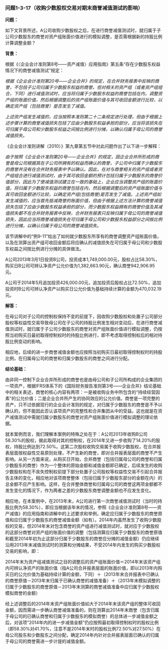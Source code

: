 ### 问题1-3-17（收购少数股权交易对期末商誉减值测试的影响）

**问题：**

如下文背景所述，A公司收购少数股权之后，在进行商誉减值测试时，就归属于子公司少数股东的商誉对资产组账面价值进行的模拟调整，是否需根据新的持股比例计算调整金额？

**背景：**

根据《〈企业会计准则第8号——资产减值〉应用指南》第五条“存在少数股东权益情况下的商誉减值测试”规定：

*根据《企业会计准则第20号——企业合并》的规定，在合并财务报表中反映的商誉，不包括子公司归属于少数股东权益的商誉。但对相关的资产组（或者资产组组合，下同）进行减值测试时，应当将归属于少数股东权益的商誉包括在内，调整资产组的账面价值，然后根据调整后的资产组账面价值与其可收回金额进行比较，以确定资产组（包括商誉）是否发生了减值。*

*上述资产组发生减值的，应当按照本准则第二十二条规定进行处理，但由于根据上述步骤计算的商誉减值损失包括了应由少数股东权益承担的部分，应当将该损失在可归属于母公司和少数股东权益之间按比例进行分摊，以确认归属于母公司的商誉减值损失。*

《企业会计准则讲解（2010）》第九章第五节中对此问题作出了以下进一步解释：

*由于按照《企业会计准则第20号——企业合并》的规定，因企业合并所形成的商誉是母公司根据其在子公司所拥有的权益而确认的商誉，子公司中归属于少数股东的商誉并没有在合并财务报表中予以确认。因此，在对与商誉相关的资产组或者资产组组合进行减值测试时，由于其可收回金额的预计包括归属于少数股东的商誉价值部分，因此为了使减值测试建立在一致的基础上，企业应当调整资产组的账面价值，将归属于少数股东权益的商誉包括在内，然后根据调整后的资产组账面价值与其可收回金额进行比较，以确定资产组(包括商誉)是否发生了减值。上述资产组如发生减值的，应当首先抵减商誉的账面价值，但由于根据上述方法计算的商誉减值损失包括了应由少数股东权益承担的部分，而少数股东权益拥有的商誉价值及其减值损失都不在合并财务报表中反映，合并财务报表只反映归属于母公司的商誉减值损失，因此应当将商誉减值损失在可归属于母公司和少数股东权益部分之间按比例进行分摊，以确认归属于母公司的商誉减值损失。*

该节讲解中的“例9-11”给出了如何就少数股东所享有的商誉调整资产组账面价值，以及在测算出资产组可收回金额后将应确认的减值损失在可归属于母公司和少数股东权益之间按比例进行分摊的具体做法。

A公司2013年3月1日投资B公司，投资成本1,749,000.00元，股权占比58.30%，购买日B公司可辨认净资产公允价值为1,382,663.90元，确认商誉942,906.95元。

A公司于2014年5月追加投资426,000.00元，追加投资后股权占比72.50%，追加投资时B公司可辨认净资产以购买日公允价值为基础持续计算的金额为470,032.19元。

**解答：**

在母公司对子公司的控制权保持不变的前提下，因收购少数股权和处置子公司部分股权等权益性交易导致母公司在子公司的持股比例发生相对变动后，在进行商誉减值测试时，就归属于子公司少数股东的商誉对资产组账面价值进行模拟调整，仍按照当初购买日最初取得控制权时的持股比例进行，即不考虑取得控制权后的相对持股比例变动的影响。

相应地，后续的进一步商誉减值金额也应按照当初购买日最初取得控制权时的持股比例，在归属母公司的商誉和归属少数股东的商誉之间进行分配。

**结论基础：**

由非同一控制下企业合并所形成的商誉也是由母公司和子公司所构成的企业集团的一项资产，根据IFRS体系下的《国际财务报告准则第3号——企业合并》结论基础中的相关表述，商誉的核心内容有两项：一是被收购业务中所包含的“持续经营因素”的公允价值；二是企业合并所产生的协同效应的公允价值。商誉是一项完整的资产，只不过依据现行的企业会计准则的规定，对归属于少数股东的商誉是不予以确认的，但不能因此否认该项资产的完整性和合并集团从中的受益。这也就是在资产减值测试中需就归属少数股东的商誉对资产组账面价值进行模拟调整的理论依据。

就本案例而言，我们理解本案例的特殊之处在于：A公司2013年收购B公司58.30%的股权，据此取得对其的控制权，在2014年又进一步收购了14.20%的股权，持股比例达到72.50%。这第二次股权收购交易属于收购少数股权，在合并报表层面按权益性交易原则处理，不产生新的商誉，即对合并报表层面的商誉不产生影响。从另一方面来说，从购买日开始，合并商誉（包括归属母公司的商誉和归属少数股东的商誉）作为一个整体的原始金额和减值金额即已确定，后续发生的收购少数股权和在不丧失控制权前提下部分处置子公司股权等权益性交易不引起合并报告主体的变化，相应地对该项商誉整体（包括归属于少数股东部分的金额在内）的总金额不应产生影响。这样，在合并整体商誉和归属母公司的商誉这两项金额都不发生变化的情况下，作为两者之差的少数股东商誉调整金额也不应发生变化。

相应地，在本案例中，在2013年末，A公司进行第一次商誉减值测试时（当时的持股比例为58.30%），即应当根据该年末的情况，参照《企业会计准则第8号——资产减值》的应用指南和讲解中的上述要求和举例，确定应归属于少数股东的商誉原值和应归属于少数股东的商誉减值金额（如有）。2014年内虽然发生了收购少数股权的交易，但2014年末对包含商誉的资产组进行减值测试时，就对应于少数股权的这部分商誉对资产组的账面价值的调整（包括测算应归属于少数股东的商誉原值和截至2014年初为止这部分归属于少数股东的商誉应分摊的减值金额）仍应继续沿用2013年末减值测试时的测算和分摊结果，不受2014年内发生的购买少数股权交易的影响，即：

2014年末为资产组减值测试之目的调整后的资产组账面价值＝2014年末该资产组内可辨认净资产的账面价值（指A公司合并报表层面的账面价值，即以2013年内购买日的公允价值为基础持续计算的金额，下同）＋（2013年末合并报表中已确认的商誉原值－2013年末归属于已确认商誉的减值准备）＋（2013年末模拟调整的归属于少数股东的商誉原值－2013年末测算的商誉减值准备中应归属于少数股权模拟商誉的金额）

经上述调整后的2014年末资产组账面价值如大于2014年末该资产组的整体可收回金额，因而需进一步确认商誉减值准备的，则在测算出2014年末商誉（包含归属于母公司的已确认商誉和归属于少数股东的模拟商誉）的总体进一步减值金额之后，对该项“2014年内的进一步减值金额”仍应按照最初取得控制权时的股权比例（即58.30%对41.70%，注意不是2014年末时的股权比例72.50%对27.50%）在母公司股东和少数股东之间分配，确定2014年内针对合并报表层面已确认的归属于母公司的商誉需进一步计提的减值金额。